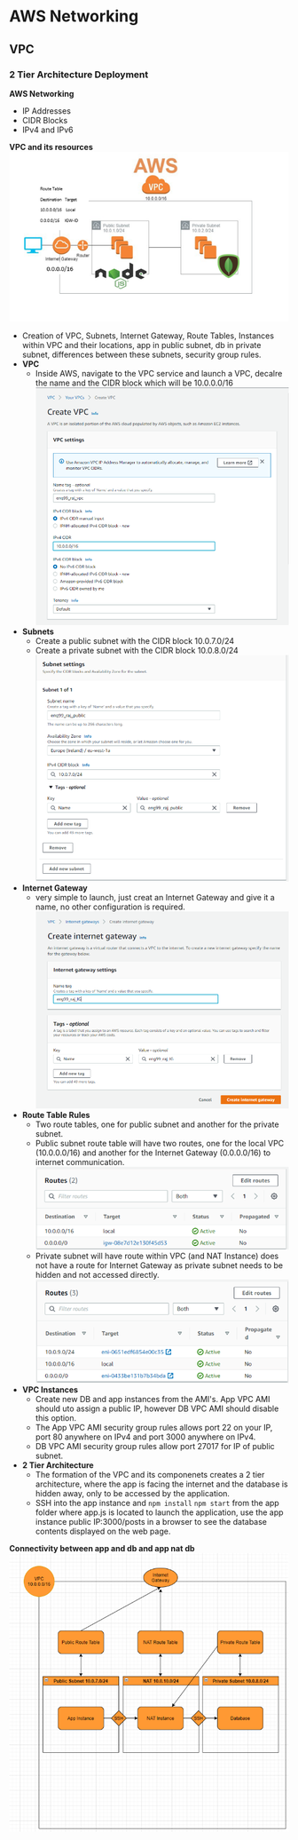 # AWS Networking
## VPC
### 2 Tier Architecture Deployment


**AWS Networking**
- IP Addresses
- CIDR Blocks
- IPv4 and IPv6

**VPC and its resources**
![VPC](images/vpc.PNG)
- Creation of VPC, Subnets, Internet Gateway, Route Tables, Instances within VPC and their locations, app in public subnet, db in private subnet, differences between these subnets, security group rules. 
- **VPC** 
    - Inside AWS, navigate to the VPC service and launch a VPC, decalre the name and the CIDR block which will be 10.0.0.0/16
    ![VPC Launch](images/VPClaunch.PNG)
- **Subnets**
    - Create a public subnet with the CIDR block 10.0.7.0/24
    - Create a private subnet with the CIDR block 10.0.8.0/24
    ![Subnet Launch](images/publicsubnet.PNG)
- **Internet Gateway**
    - very simple to launch, just creat an Internet Gateway and give it a name, no other configuration is required.
    ![Internet Gateway](images/IGLaunch.PNG)
- **Route Table Rules**
    - Two route tables, one for public subnet and another for the private subnet.
    - Public subnet route table will have two routes, one for the local VPC (10.0.0.0/16) and another for the Internet Gateway (0.0.0.0/16) to internet communication.
    ![Public RT](images/publicRT.PNG)
    - Private subnet will have route within VPC (and NAT Instance) does not have a route for Internet Gateway as private subnet needs to be hidden and not accessed directly.
    ![Private RT](images/privateRT.PNG) 
- **VPC Instances**
    - Create new DB and app instances from the AMI's. App VPC AMI should uto assign a public IP, however DB VPC AMI should disable this option. 
    - The App VPC AMI security group rules allows port 22 on your IP, port 80 anywhere on IPv4 and port 3000 anywhere on IPv4.
    - DB VPC AMI security group rules allow port 27017 for IP of public subnet. 
- **2 Tier Architecture**
    - The formation of the VPC and its componenets creates a 2 tier architecture, where the app is facing the internet and the database is hidden away, only to be accessed by the application. 
    - SSH into the app instance and `npm install` `npm start` from the app folder where app.js is located to launch the application, use the app instance public IP:3000/posts in a browser to see the database contents displayed on the web page.

 **Connectivity between app and db and app nat db**
 ![NAT](images/NAT.PNG)
